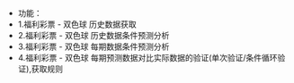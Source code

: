 * 功能：
* 1.福利彩票 - 双色球  历史数据获取
*  2.福利彩票 - 双色球  历史数据条件预测分析
*  3.福利彩票 - 双色球  每期数据条件预测分析
*   4.福利彩票 - 双色球  每期预测数据对比实际数据的验证(单次验证/条件循环验证),获取规则
